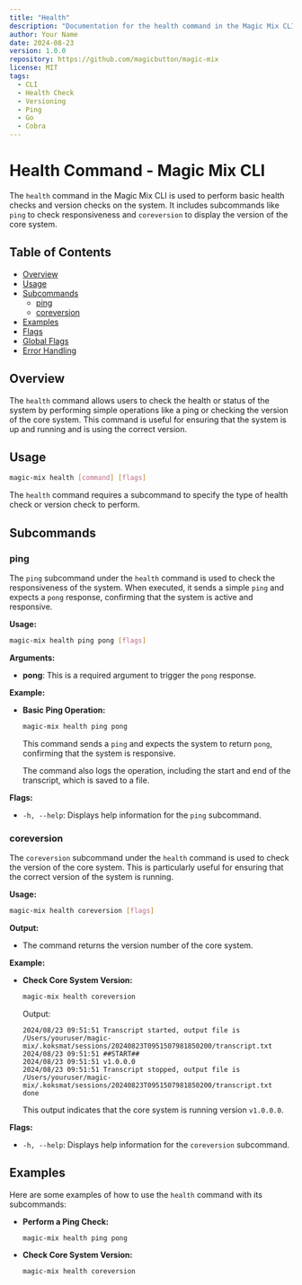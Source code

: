 ```yaml
---
title: "Health"
description: "Documentation for the health command in the Magic Mix CLI, used to check the status or version of the core system through various subcommands like ping and coreversion."
author: Your Name
date: 2024-08-23
version: 1.0.0
repository: https://github.com/magicbutton/magic-mix
license: MIT
tags:
  - CLI
  - Health Check
  - Versioning
  - Ping
  - Go
  - Cobra
---
```


# Health Command - Magic Mix CLI

The `health` command in the Magic Mix CLI is used to perform basic health checks and version checks on the system. It includes subcommands like `ping` to check responsiveness and `coreversion` to display the version of the core system.

## Table of Contents

- [Overview](#overview)
- [Usage](#usage)
- [Subcommands](#subcommands)
  - [ping](#ping)
  - [coreversion](#coreversion)
- [Examples](#examples)
- [Flags](#flags)
- [Global Flags](#global-flags)
- [Error Handling](#error-handling)

## Overview

The `health` command allows users to check the health or status of the system by performing simple operations like a ping or checking the version of the core system. This command is useful for ensuring that the system is up and running and is using the correct version.

## Usage

```bash
magic-mix health [command] [flags]
```

The `health` command requires a subcommand to specify the type of health check or version check to perform.

## Subcommands

### ping

The `ping` subcommand under the `health` command is used to check the responsiveness of the system. When executed, it sends a simple `ping` and expects a `pong` response, confirming that the system is active and responsive.

**Usage:**

```bash
magic-mix health ping pong [flags]
```

**Arguments:**

- **pong**: This is a required argument to trigger the `pong` response.

**Example:**

- **Basic Ping Operation:**

  ```bash
  magic-mix health ping pong
  ```

  This command sends a `ping` and expects the system to return `pong`, confirming that the system is responsive.

  The command also logs the operation, including the start and end of the transcript, which is saved to a file.

**Flags:**

- `-h, --help`: Displays help information for the `ping` subcommand.

### coreversion

The `coreversion` subcommand under the `health` command is used to check the version of the core system. This is particularly useful for ensuring that the correct version of the system is running.

**Usage:**

```bash
magic-mix health coreversion [flags]
```

**Output:**

- The command returns the version number of the core system.

**Example:**

- **Check Core System Version:**

  ```bash
  magic-mix health coreversion
  ```

  Output:

  ```plaintext
  2024/08/23 09:51:51 Transcript started, output file is /Users/youruser/magic-mix/.koksmat/sessions/20240823T0951507981850200/transcript.txt
  2024/08/23 09:51:51 ##START##
  2024/08/23 09:51:51 v1.0.0.0
  2024/08/23 09:51:51 Transcript stopped, output file is /Users/youruser/magic-mix/.koksmat/sessions/20240823T0951507981850200/transcript.txt
  done
  ```

  This output indicates that the core system is running version `v1.0.0.0`.

**Flags:**

- `-h, --help`: Displays help information for the `coreversion` subcommand.

## Examples

Here are some examples of how to use the `health` command with its subcommands:

- **Perform a Ping Check:**

  ```bash
  magic-mix health ping pong
  ```

- **Check Core System Version:**

  ```bash
  magic-mix health coreversion
  ```
